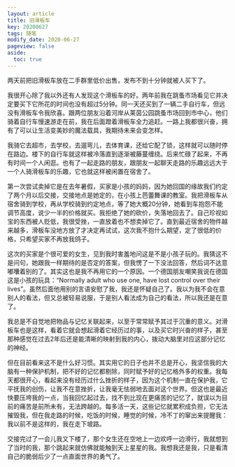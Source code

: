 ```yaml
---
layout: article
title: 旧滑板车
key: 20200627
tags: 随笔
modify_date: 2020-06-27
pageview: false
aside:
  toc: true
---
```



<!--more-->


两天前把旧滑板车放在二手群里低价出售，发布不到十分钟就被人买下了。

我很开心除了我以外还有人发现这个滑板车的好。两年前我在跳蚤市场看见它并决定要买下它所花的时间也没有超过5分钟。同一天还买到了一辆二手自行车，但远没有滑板车令我欣喜。跟两位朋友沿着河岸从莱茵公园跳蚤市场回到市中心，他们骑着自行车慢速游走在前，我在后面蹬着滑板车全力追赶。一路上我都很兴奋，拥有了可以让生活变美妙的魔法载具，我期待未来会变怎样。

我骑它去超市，去学校，去遛弯儿，去体育课，还给它配了锁，这样就可以随时停在路边。楼下的自行车就这样被冷落直到逐渐被藤蔓缠绕。后来忙碌了起来，不再有时间一个人闲逛。也有了一起走路的朋友，跟朋友一起聊天走路的乐趣远远大于一个人骑滑板车的乐趣，它也就这样被闲置在宿舍了。

第一次尝试卖掉它是在去年暑假，买家是小孩的妈妈，因为她回国的缘故我们约定了两个月以后交接，交接地点是她定的，在小孩上芭蕾舞课的教室。我把滑板车从宿舍骑到学校，再从学校骑到约定地点，等了她大概20分钟，她看到车抱怨不能调节高度，说少一半的价格就买。我拒绝了她的砍价，失落地回去了。自己珍视如宝的东西被人贬低，我很受挫，一直放着也不想卖掉它了。直到最近宿舍的物件越来越多，滑板车没地方放了才决定再试试，这次我不抱什么期望，定了很低的价格，只希望买家不再放我鸽子。

这次的买家是个很可爱的女生，见到我时害羞地问这是不是小孩子玩的。我猜这不是问句，她跟我一样期待的是否定的答案，但我愣了一下没法回答，然后词不达意嘟囔着别的了。其实这也是我不再用它的一个原因。一个德国朋友嘲笑我说在德国这是小孩的玩具：“Normally adult who use one, have lost control over their lives”。虽然后面他用别的言语安慰了我，我还是怀疑自己了。我以为我不会在意别人的看法，但又总被轻易说服，于是别人看法成为自己的看法，所以我还是在意了。

我总是不自觉地把物品与记忆关联起来，以至于常常赋予其过于沉重的意义。对滑板车也是这样，看着它就会想起滑着它经历过的事，以及买它时兴奋的样子，甚至那种感觉在过去2年后还是能清晰的映射到我的内心，拨动大脑里对应这部分记忆的神经。

但在目前看来这不是什么好习惯。其实用它的日子也并不总是开心，我坚信我的大脑有一种保护机制，把不好的记忆都剔除，同时赋予好的记忆格外多的权重。我每天都很开心，看起来没有经历过什么挫折的样子，因为这个机制一直在保护我，它平抚我的创伤，让我不在意挫折，让我毫无怯弱地去面对这个世界。但这也是最近快要压垮我的一点，当我回忆起过去，找不到比现在更痛苦的记忆了，就误以为目前的痛苦是前所未有，无法跨越的。每多活一天，这些记忆就累积成负担，它无法摧毁我，但在我走路的时候，吃饭的时候，睡觉的时候，冷不丁的窜出来提醒我：我以前不是这样的，我在走下坡路。

交接完过了一会儿我又下楼了，那个女生还在空地上一边欢呼一边滑行，我就想到了当时的我，那个跳起来就仿佛就能触到天上星星的我。我想我还是我，只是看清自己的脆弱后少了一点直面世界的勇气了。
